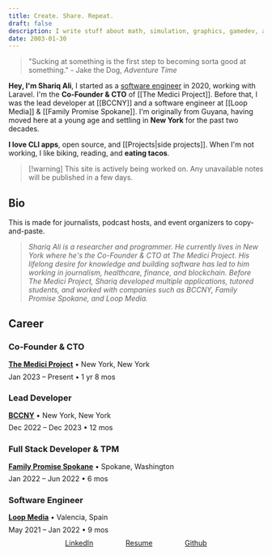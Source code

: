 ```yaml
---
title: Create. Share. Repeat.
draft: false
description: I write stuff about math, simulation, graphics, gamedev, and programming.
date: 2003-01-30
---
```

> "Sucking at something is the first step to becoming sorta good at something." \- Jake the Dog, *Adventure Time*

**Hey, I'm Shariq Ali**, I started as a <a href="https://github.com/shariqali-dev" target="_blank">software engineer</a> in 2020, working with Laravel. I'm the **Co-Founder & CTO** of [[The Medici Project]]. Before that, I was the lead developer at [[BCCNY]] and a software engineer at [[Loop Media]] & [[Family Promise Spokane]]. I'm originally from Guyana, having moved here at a young age and settling in **New York** for the past two decades.

**I love CLI apps**, open source, and [[Projects|side projects]]. When I'm not working, I like biking, reading, and **eating tacos**. 
> [!warning] This site is actively being worked on. Any unavailable notes will be published in a few days.

## Bio
This is made for journalists, podcast hosts, and event organizers to copy-and-paste.

> *Shariq Ali is a researcher and programmer. He currently lives in New York where he's the Co-Founder & CTO at The Medici Project. His lifelong desire for knowledge and building software has led to him working in journalism, healthcare,  finance, and blockchain. Before The Medici Project, Shariq developed multiple applications, tutored students, and worked with companies such as BCCNY, Family Promise Spokane, and Loop Media.*


## Career
### Co-Founder & CTO
<p style="margin: 0.5rem auto; line-height: 1.2;"><u><b><a href="./Experience/The Medici Project" class="internal-link">The Medici Project</a></b></u> • New York, New York</p>
<p style="margin: 0.5rem auto; line-height: 1.2;">Jan 2023 – Present • 1 yr 8 mos</p>

### Lead Developer
<p style="margin: 0.5rem auto; line-height: 1.2;"><u><b><a href="./Experience/BCCNY" class="internal-link">BCCNY</a></b></u> • New York, New York</p>
<p style="margin: 0.5rem auto; line-height: 1.2;">Dec 2022 – Dec 2023 • 12 mos</p>

### Full Stack Developer & TPM
<p style="margin: 0.5rem auto; line-height: 1.2;"><u><b><a href="./Experience/Family Promise Spokane" class="internal-link">Family Promise Spokane</a></b></u> • Spokane, Washington</p>
<p style="margin: 0.5rem auto; line-height: 1.2;">Jan 2022 – Jun 2022 • 6 mos</p>

### Software Engineer
<p style="margin: 0.5rem auto; line-height: 1.2;"><u><b><a href="./Experience/Loop Media" class="internal-link">Loop Media</a></b></u> • Valencia, Spain</p>
<p style="margin: 0.5rem auto; line-height: 1.2;">May 2021 – Jan 2022 • 9 mos</p>

<div style="display: flex; justify-content: center; gap: 4rem;"> <a href="https://www.linkedin.com/in/shariqali-dev/" target="_blank" class="external-link">LinkedIn</a> <a href="https://drive.google.com/file/d/1eWG0u6INKB9rDnMUa5vJ3-wHViJOorjv/view" target="_blank" class="external-link">Resume</a> <a href="https://github.com/shariqali-dev" target="_blank" class="external-link">Github</a> </div>
